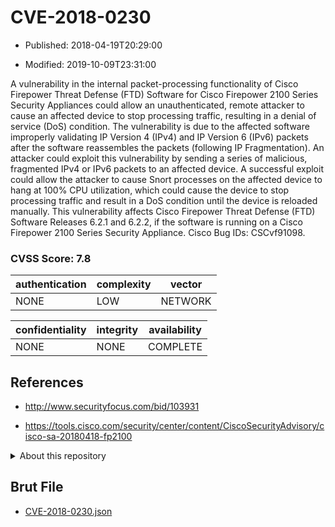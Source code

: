 # CVE-2018-0230

- Published: 2018-04-19T20:29:00

- Modified: 2019-10-09T23:31:00

A vulnerability in the internal packet-processing functionality of Cisco Firepower Threat Defense (FTD) Software for Cisco Firepower 2100 Series Security Appliances could allow an unauthenticated, remote attacker to cause an affected device to stop processing traffic, resulting in a denial of service (DoS) condition. The vulnerability is due to the affected software improperly validating IP Version 4 (IPv4) and IP Version 6 (IPv6) packets after the software reassembles the packets (following IP Fragmentation). An attacker could exploit this vulnerability by sending a series of malicious, fragmented IPv4 or IPv6 packets to an affected device. A successful exploit could allow the attacker to cause Snort processes on the affected device to hang at 100% CPU utilization, which could cause the device to stop processing traffic and result in a DoS condition until the device is reloaded manually. This vulnerability affects Cisco Firepower Threat Defense (FTD) Software Releases 6.2.1 and 6.2.2, if the software is running on a Cisco Firepower 2100 Series Security Appliance. Cisco Bug IDs: CSCvf91098.

### CVSS Score: **7.8**

| authentication | complexity | vector |
| --- | --- | --- |
| NONE | LOW | NETWORK |

| confidentiality | integrity | availability |
| --- | --- | --- |
| NONE | NONE | COMPLETE |

## References

* http://www.securityfocus.com/bid/103931

* https://tools.cisco.com/security/center/content/CiscoSecurityAdvisory/cisco-sa-20180418-fp2100

<details>
<summary>About this repository</summary> 

  This repository is part of the project [Live Hack CVE](https://github.com/Live-Hack-CVE). Main website can be found [www.live-hack.org](https://www.live-hack.org) 
  
  Made by [Sn0wAlice](https://github.com/Sn0wAlice) for the people that care about security and need to have a feed of the latest CVEs. Hope you enjoy it, don't forget to star the repo and follow me on [Twitter](https://twitter.com/Sn0wAlice) and [Github](https://github.com/Sn0wAlice). And that is my [personnal website](https://www.alice-snow.me/)

  - [Home Page](https://github.com/Live-Hack-CVE)
  - [Framework](https://github.com/Live-Hack-CVE/cve-framework)
  - [CVE database](https://github.com/Live-Hack-CVE/full_database)
  - [Changelog](https://github.com/Live-Hack-CVE/Changelog)
</details>

## Brut File

* [CVE-2018-0230.json](https://raw.githubusercontent.com/Live-Hack-CVE/full_database/main/cves/2018/CVE-2018-0230.json)

